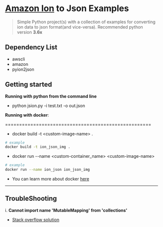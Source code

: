 # [Amazon Ion](https://amazon-ion.github.io/ion-docs/) to Json Examples


>  Simple Python project(s) with a collection of examples for converting ion  data to json format(and vice-versa). Recommended python version **3.6x**


## Dependency List

* awscli
* amazon
* pyion2json


## Getting started


**Running with python from the command line**

* python jsion.py -i test.txt -o out.json 


**Running with docker**:
 
 ====================================================


* docker build -t \<custom-image-name\> .
```bash
# example
docker build -t ion_json_img .
```
* docker run --name \<custom-container_name\> \<custom-image-name\>
```bash
# example
docker run --name ion_json ion_json_img
```


* You can learn more about docker [here](https://www.docker.com/101-tutorial)

<hr/>

## TroubleShooting

i. **Cannot import name 'MutableMapping' from 'collections'**


*  [Stack overflow solution](https://stackoverflow.com/questions/59636631/aws-cli-with-python-3-9-0a1-error-from-collections-import-mutablemapping)
